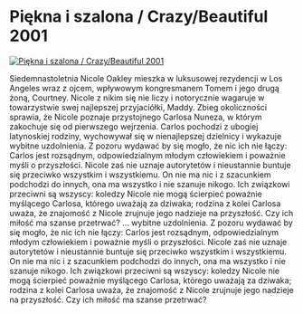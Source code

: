 Piękna i szalona / Crazy/Beautiful 2001 
=============
[![Piękna i szalona / Crazy/Beautiful 2001 ](http://vidos.pl/images/player.gif)](http://vidos.pl/piekna-i-szalona-crazy-beautiful-2001)

 Siedemnastoletnia Nicole Oakley mieszka w luksusowej rezydencji w Los Angeles wraz z ojcem, wpływowym kongresmanem Tomem i jego drugą żoną, Courtney. Nicole z nikim się nie liczy i notorycznie wagaruje w towarzystwie swej najlepszej przyjaciółki, Maddy. Zbieg okoliczności sprawia, że Nicole poznaje przystojnego Carlosa Nuneza, w którym zakochuje się od pierwszego wejrzenia. Carlos pochodzi z ubogiej latynoskiej rodziny, wychowywał się w nienajlepszej dzielnicy i wykazuje wybitne uzdolnienia. Z pozoru wydawać by się mogło, że nic ich nie łączy: Carlos jest rozsądnym, odpowiedzialnym młodym człowiekiem i poważnie myśli o przyszłości. Nicole zaś nie uznaje autorytetów i nieustannie buntuje się przeciwko wszystkim i wszystkiemu. On nie ma nic i z szacunkiem podchodzi do innych, ona ma wszystko i nie szanuje nikogo. Ich związkowi przeciwni są wszyscy: koledzy Nicole nie mogą ścierpieć poważnie myślącego Carlosa, którego uważają za dziwaka; rodzina z kolei Carlosa uważa, że znajomość z Nicole zrujnuje jego nadzieje na przyszłość. Czy ich miłość ma szanse przetrwać?   ... wybitne uzdolnienia. Z pozoru wydawać by się mogło, że nic ich nie łączy: Carlos jest rozsądnym, odpowiedzialnym młodym człowiekiem i poważnie myśli o przyszłości. Nicole zaś nie uznaje autorytetów i nieustannie buntuje się przeciwko wszystkim i wszystkiemu. On nie ma nic i z szacunkiem podchodzi do innych, ona ma wszystko i nie szanuje nikogo. Ich związkowi przeciwni są wszyscy: koledzy Nicole nie mogą ścierpieć poważnie myślącego Carlosa, którego uważają za dziwaka; rodzina z kolei Carlosa uważa, że znajomość z Nicole zrujnuje jego nadzieje na przyszłość. Czy ich miłość ma szanse przetrwać?
